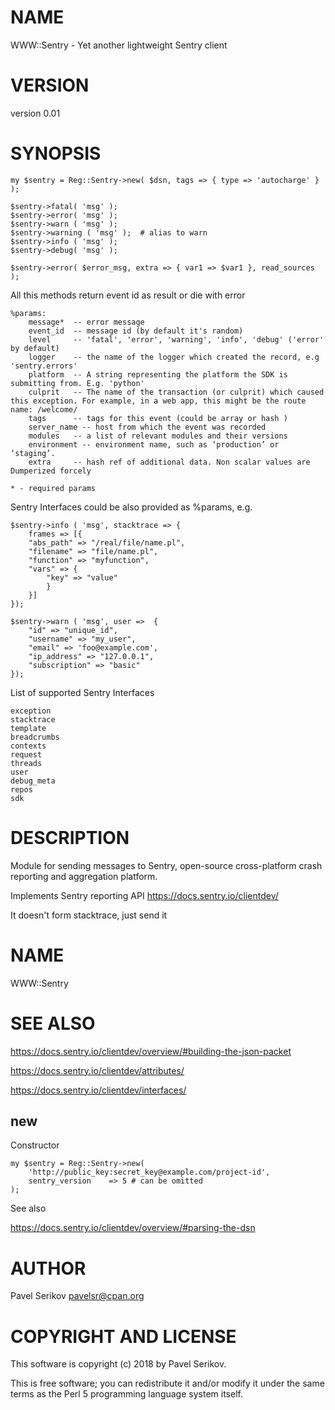 # NAME

WWW::Sentry - Yet another lightweight Sentry client

# VERSION

version 0.01

# SYNOPSIS

    my $sentry = Reg::Sentry->new( $dsn, tags => { type => 'autocharge' } );

    $sentry->fatal( 'msg' );
    $sentry->error( 'msg' );
    $sentry->warn ( 'msg' );
    $sentry->warning ( 'msg' );  # alias to warn
    $sentry->info ( 'msg' );
    $sentry->debug( 'msg' );

    $sentry->error( $error_msg, extra => { var1 => $var1 }, read_sources );

All this methods return event id as result or die with error

    %params:
        message*  -- error message
        event_id  -- message id (by default it's random)
        level     -- 'fatal', 'error', 'warning', 'info', 'debug' ('error' by default)
        logger    -- the name of the logger which created the record, e.g 'sentry.errors'
        platform  -- A string representing the platform the SDK is submitting from. E.g. 'python'
        culprit   -- The name of the transaction (or culprit) which caused this exception. For example, in a web app, this might be the route name: /welcome/
        tags      -- tags for this event (could be array or hash )
        server_name -- host from which the event was recorded
        modules   -- a list of relevant modules and their versions
        environment -- environment name, such as ‘production’ or ‘staging’.
        extra     -- hash ref of additional data. Non scalar values are Dumperized forcely

    * - required params

Sentry Interfaces could be also provided as %params, e.g.

    $sentry->info ( 'msg', stacktrace => {
        frames => [{
        "abs_path" => "/real/file/name.pl",
        "filename" => "file/name.pl",
        "function" => "myfunction",
        "vars" => {
            "key" => "value"
            }
        }]
    });

    $sentry->warn ( 'msg', user =>  {
        "id" => "unique_id",
        "username" => "my_user",
        "email" => 'foo@example.com',
        "ip_address" => "127.0.0.1",
        "subscription" => "basic"
    });

List of supported Sentry Interfaces

    exception
    stacktrace
    template
    breadcrumbs
    contexts
    request
    threads
    user
    debug_meta
    repos
    sdk

# DESCRIPTION

Module for sending messages to Sentry, open-source cross-platform crash reporting and aggregation platform.

Implements Sentry reporting API https://docs.sentry.io/clientdev/

It doesn't form stacktrace, just send it

# NAME

WWW::Sentry

# SEE ALSO

https://docs.sentry.io/clientdev/overview/#building-the-json-packet

https://docs.sentry.io/clientdev/attributes/

https://docs.sentry.io/clientdev/interfaces/

## new

Constructor

    my $sentry = Reg::Sentry->new(
        'http://public_key:secret_key@example.com/project-id',
        sentry_version    => 5 # can be omitted
    );

See also

https://docs.sentry.io/clientdev/overview/#parsing-the-dsn

# AUTHOR

Pavel Serikov <pavelsr@cpan.org>

# COPYRIGHT AND LICENSE

This software is copyright (c) 2018 by Pavel Serikov.

This is free software; you can redistribute it and/or modify it under
the same terms as the Perl 5 programming language system itself.
